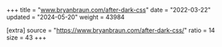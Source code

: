+++
title = "www.bryanbraun.com/after-dark-css"
date = "2022-03-22"
updated = "2024-05-20"
weight = 43984

[extra]
source = "https://www.bryanbraun.com/after-dark-css/"
ratio = 14
size = 43
+++
